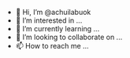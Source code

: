 - 👋 Hi, I’m @achuilabuok
- 👀 I’m interested in ...
- 🌱 I’m currently learning ...
- 💞️ I’m looking to collaborate on ...
- 📫 How to reach me ...

<!---
achuilabuok/achuilabuok is a ✨ special ✨ repository because its `README.md` (this file) appears on your GitHub profile.
You can click the Preview link to take a look at your changes.
--->
